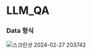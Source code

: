 # LLM_QA

### Data 형식
![스크린샷 2024-02-27 203742](https://github.com/ttony0321/LLM_QA/assets/48801180/fe1c367b-6882-4a31-9a92-1d5f903565ca)

